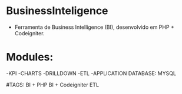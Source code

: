 # BusinessInteligence

- Ferramenta de Business Intelligence (BI), desenvolvido em PHP + Codeigniter.

# Modules:
-KPI
-CHARTS
-DRILLDOWN
-ETL
-APPLICATION DATABASE: MYSQL

#TAGS:
BI + PHP
BI + Codeigniter
ETL
